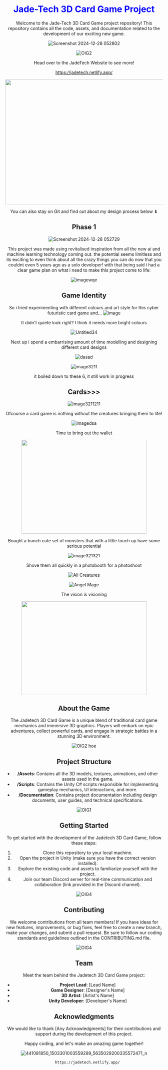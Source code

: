 <div align="center">
       
# <span style="color:blue">Jade-Tech 3D Card Game Project</span>  

Welcome to the Jade-Tech 3D Card Game project repository! This repository contains all the code, assets, and documentation related to the development of our exciting new game.     

![Screenshot 2024-12-28 052802](https://github.com/user-attachments/assets/891357ac-8b90-427c-9624-ef4a48491215)


![OIG2](https://github.com/Mysticwaan/JadeTech/assets/136006928/023d7776-24c2-4db3-b844-045d68d49aa5)

Head over to the JadeTech Website to see more!

https://jadetech.netlify.app/

<img src="https://github.com/user-attachments/assets/aa952293-9ff9-4b00-b60f-07aa69a09f15" width="800" height="400" />

You can also stay on Git and find out about my design process below &#x2B07;

## Phase 1

![Screenshot 2024-12-28 052729](https://github.com/user-attachments/assets/f6fb8dee-a7db-4de4-a5b6-14651d12aec6)

This project was made using revitalised inspiration from all the new ai and machine learning technology coming out. the potential seems limitless and its exciting to even think about all the crazy things you can do now that you couldnt even 5 years ago as a solo developer! with that being said i had a clear game plan on what i need to make this project come to life:

![imagewqe](https://github.com/user-attachments/assets/d6724182-77f6-4cf5-8887-81d78539a4d1)

## Game Identity
So i tried experimenting with different colours and art style for this cyber futuristic card game and...
![image](https://github.com/user-attachments/assets/4bf759d3-1665-4069-9464-45fe4f9ba3e2)

It didn't quiete look right? I think it needs more bright colours

![Untitled34](https://github.com/user-attachments/assets/4489abf8-73d5-432e-899a-902bc58c1213)

Next up i spend a embarrising amount of time modelling and designing different card designs

![dasad](https://github.com/user-attachments/assets/07ec8cb6-8ec8-4c68-a6f3-8912ed2ebd8b)

![image3211](https://github.com/user-attachments/assets/7af187ed-a459-40d5-9718-ace3aa48027a)

it boiled down to these 6, it still work in progress


## Cards>>>
![image3211211](https://github.com/user-attachments/assets/3ba8908c-5ff5-4eed-af20-c5fb2f92393d)

Ofcourse a card game is nothing without the creatures bringing them to life!

![imagedsa](https://github.com/user-attachments/assets/57b34bfa-7155-4a79-aef8-eba84f6122e1)

Time to bring out the wallet

<img src="https://i.giphy.com/media/v1.Y2lkPTc5MGI3NjExdjN0eHI2aGYxem81aDZpczU1cmNybWd6ZXlwcjZlZmRwN3FnaHgyaiZlcD12MV9pbnRlcm5hbF9naWZfYnlfaWQmY3Q9Zw/3Jhdg8Qro5kMo/giphy.gif" width="400" height="300" />


Bought a bunch cute set of monsters that with a little touch up have some serious potential

![image321321](https://github.com/user-attachments/assets/fdf1c242-46e2-481b-835b-bbd6d45c2996)

Shove them all quickly in a photobooth for a photoshoot

![All Creatures](https://github.com/user-attachments/assets/913ecaea-cbeb-44e0-8a90-a25ceee08a5a)

![Angel Mage](https://github.com/user-attachments/assets/f89f6498-7d02-4d2c-9eae-d06e74b155bf)

The vision is visioning 

<img src="https://media4.giphy.com/media/v1.Y2lkPTc5MGI3NjExdHk4NDFpZ2ZteG83b3gxZG1zbHhicGN6Nzd6eWh0ZzNleTNnanE1OSZlcD12MV9pbnRlcm5hbF9naWZfYnlfaWQmY3Q9Zw/SmJVNXpTsoqh8DgCOe/giphy.webp" width="400" height="300" />


          
## About the Game
The Jadetech 3D Card Game is a unique blend of traditional card game mechanics and immersive 3D graphics. Players will embark on epic adventures, collect powerful cards, and engage in strategic battles in a stunning 3D environment. 
    
![OIG2 hoe](https://github.com/Mysticwaan/JadeTech/assets/136006928/8e78b643-5410-461d-8169-a9cde82b57da) 

        
## Project Structure
- **/Assets**: Contains all the 3D models, textures, animations, and other assets used in the game.  
- **/Scripts**: Contains the Unity C# scripts responsible for implementing gameplay mechanics, UI interactions, and more.
- **/Documentation**: Contains project documentation including design documents, user guides, and technical specifications.
     
![OIG1](https://github.com/Mysticwaan/JadeTech/assets/136006928/1439b275-e086-4e24-a0c6-5d220484a221)
   
      
## Getting Started
To get started with the development of the Jadetech 3D Card Game, follow these steps:

1. Clone this repository to your local machine.
2. Open the project in Unity (make sure you have the correct version installed).
3. Explore the existing code and assets to familiarize yourself with the project.
4. Join our team Discord server for real-time communication and collaboration (link provided in the Discord channel).
  
![OIG4](https://github.com/Mysticwaan/JadeTech/assets/136006928/bc8ec4b9-4eb9-48a4-bc66-1a1236727e3c)

## Contributing
We welcome contributions from all team members! If you have ideas for new features, improvements, or bug fixes, feel free to create a new branch, make your changes, and submit a pull request. Be sure to follow our coding standards and guidelines outlined in the CONTRIBUTING.md file.

![OIG4](https://github.com/Mysticwaan/JadeTech/assets/136006928/e70c38cd-4bdf-46de-a244-bbf54027a259)


## Team
Meet the team behind the Jadetech 3D Card Game project:

- **Project Lead**: [Lead Name]
- **Game Designer**: [Designer's Name]
- **3D Artist**: [Artist's Name]
- **Unity Developer**: [Developer's Name]

## Acknowledgments
We would like to thank [Any Acknowledgments] for their contributions and support during the development of this project.

Happy coding, and let's make an amazing game together!

![441081850_1503301003559299_5635029200335572471_n](https://github.com/Mysticwaan/JadeTech/assets/136006928/52316569-72b9-4d62-b15f-c63d8f7ad319)

       https://jadetech.netlify.app/

</div>
